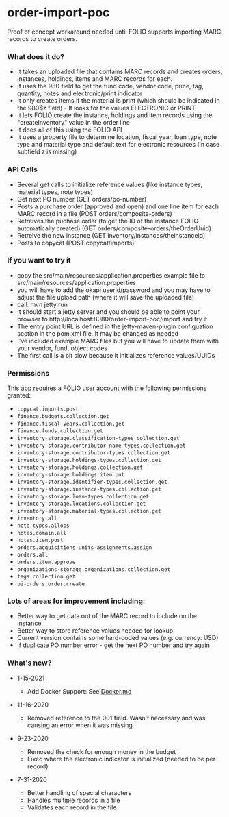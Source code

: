 # order-import-poc
Proof of concept workaround needed until FOLIO supports importing MARC records to create orders.

### What does it do?
* It takes an uploaded file that contains MARC records and creates orders, instances, holdings, items and MARC records for each.
* It uses the 980 field to get the fund code, vendor code, price, tag, quantity, notes and electronic/print indicator
* It only creates items if the material is print (which should be indicated in the 980$z field) - It looks for the values ELECTRONIC or PRINT
* It lets FOLIO create the instance, holdings and item records using the "createInventory" value in the order line
* It does all of this using the FOLIO API
* It uses a property file to determine location, fiscal year, loan type, note type and material type and default text for electronic resources (in case subfield z is missing)

### API Calls
* Several get calls to initialize reference values (like instance types, material types, note types)
* Get next PO number (GET orders/po-number)
* Posts a purchase order (approved and open) and one line item for each MARC record in a file (POST orders/composite-orders)
* Retreives the puchase order (to get the ID of the instance FOLIO automatically created) (GET orders/composite-orders/theOrderUuid)
* Retreive the new instance (GET inventory/instances/theinstanceid)
* Posts to copycat (POST copycat/imports)

### If you want to try it
* copy the src/main/resources/application.properties.example file to src/main/resources/application.properties
* you will have to add the okapi userid/password and you may have to adjust the file upload path (where it will save the uploaded file)
* call: mvn jetty:run
* It should start a jetty server and you should be able to point your browser to http://localhost:8080/order-import-poc/import and try it
* The entry point URL is defined in the jetty-maven-plugin configuation section in the pom.xml file. It may be changed as needed
* I've included example MARC files but you will have to update them with your vendor, fund, object codes
* The first call is a bit slow because it initializes reference values/UUIDs


### Permissions
This app requires a FOLIO user account with the following permissions granted:

* `copycat.imports.post`
* `finance.budgets.collection.get`
* `finance.fiscal-years.collection.get`
* `finance.funds.collection.get`
* `inventory-storage.classification-types.collection.get`
* `inventory-storage.contributor-name-types.collection.get`
* `inventory-storage.contributor-types.collection.get`
* `inventory-storage.holdings-types.collection.get`
* `inventory-storage.holdings.collection.get`
* `inventory-storage.holdings.item.put`
* `inventory-storage.identifier-types.collection.get`
* `inventory-storage.instance-types.collection.get`
* `inventory-storage.loan-types.collection.get`
* `inventory-storage.locations.collection.get`
* `inventory-storage.material-types.collection.get`
* `inventory.all`
* `note.types.allops`
* `notes.domain.all`
* `notes.item.post`
* `orders.acquisitions-units-assignments.assign`
* `orders.all`
* `orders.item.approve`
* `organizations-storage.organizations.collection.get`
* `tags.collection.get`
* `ui-orders.order.create`

### Lots of areas for improvement including:
* Better way to get data out of the MARC record to include on the instance.
* Better way to store reference values needed for lookup
* Current version contains some hard-coded values (e.g. currency: USD)
* If duplicate PO number error - get the next PO number and try again

### What's new?
* 1-15-2021
  - Add Docker Support: See [Docker.md](Docker.md)

* 11-16-2020
  - Removed reference to the 001 field.  Wasn't necessary and was causing an error when it was missing.

* 9-23-2020
  - Removed the check for enough money in the budget
  - Fixed where the electronic indicator is initialized (needed to be per record)

* 7-31-2020
  - Better handling of special characters
  - Handles multiple records in a file
  - Validates each record in the file







